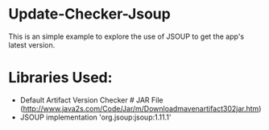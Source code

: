 # Update-Checker-Jsoup
This is an simple example to explore the use of JSOUP to get the app's latest version.

# Libraries Used:
- Default Artifact Version Checker # JAR File
(http://www.java2s.com/Code/Jar/m/Downloadmavenartifact302jar.htm)
- JSOUP 
  implementation 'org.jsoup:jsoup:1.11.1'

